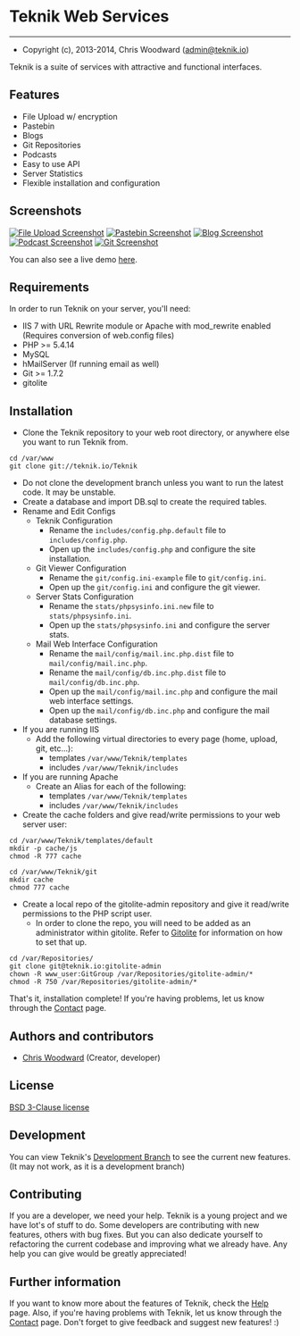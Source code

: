 # Teknik Web Services

---------------

* Copyright (c), 2013-2014, Chris Woodward (admin@teknik.io)

Teknik is a suite of services with attractive and functional interfaces.

## Features
* File Upload w/ encryption
* Pastebin
* Blogs
* Git Repositories
* Podcasts
* Easy to use API
* Server Statistics
* Flexible installation and configuration

## Screenshots
[![File Upload Screenshot](https://cdn.teknik.io/default/img/screenshots/upload_screenshot_thumb.png)](https://cdn.teknik.io/default/img/screenshots/upload_screenshot.PNG)
[![Pastebin Screenshot](https://cdn.teknik.io/default/img/screenshots/paste_screenshot_thumb.png)](https://cdn.teknik.io/default/img/screenshots/paste_screenshot.PNG)
[![Blog Screenshot](https://cdn.teknik.io/default/img/screenshots/blog_screenshot_thumb.png)](https://cdn.teknik.io/default/img/screenshots/blog_screenshot.PNG)
[![Podcast Screenshot](https://cdn.teknik.io/default/img/screenshots/podcast_screenshot_thumb.png)](https://cdn.teknik.io/default/img/screenshots/podcast_screenshot.PNG)
[![Git Screenshot](https://cdn.teknik.io/default/img/screenshots/git_screenshot_thumb.png)](https://cdn.teknik.io/default/img/screenshots/git_screenshot.PNG)

You can also see a live demo [here](https://www.teknik.io).

## Requirements
In order to run Teknik on your server, you'll need:

* IIS 7 with URL Rewrite module or Apache with mod_rewrite enabled (Requires conversion of web.config files)
* PHP >= 5.4.14
* MySQL
* hMailServer (If running email as well)
* Git >= 1.7.2
* gitolite

## Installation
* Clone the Teknik repository to your web root directory, or anywhere else you want to run Teknik from.

```
cd /var/www
git clone git://teknik.io/Teknik
```

* Do not clone the development branch unless you want to run the latest code.  It may be unstable.
* Create a database and import DB.sql to create the required tables.
* Rename and Edit Configs
  - Teknik Configuration
    * Rename the `includes/config.php.default` file to `includes/config.php`.
    * Open up the `includes/config.php` and configure the site installation.
  - Git Viewer Configuration
    * Rename the `git/config.ini-example` file to `git/config.ini`.
    * Open up the `git/config.ini` and configure the git viewer.
  - Server Stats Configuration
    * Rename the `stats/phpsysinfo.ini.new` file to `stats/phpsysinfo.ini`.
    * Open up the `stats/phpsysinfo.ini` and configure the server stats.
  - Mail Web Interface Configuration
    * Rename the `mail/config/mail.inc.php.dist` file to `mail/config/mail.inc.php`.
    * Rename the `mail/config/db.inc.php.dist` file to `mail/config/db.inc.php`.
    * Open up the `mail/config/mail.inc.php` and configure the mail web interface settings.
    * Open up the `mail/config/db.inc.php` and configure the mail database settings.
* If you are running IIS
  - Add the following virtual directories to every page (home, upload, git, etc...):
    * templates `/var/www/Teknik/templates`
    * includes `/var/www/Teknik/includes`
* If you are running Apache
  - Create an Alias for each of the following:
    * templates `/var/www/Teknik/templates`
    * includes `/var/www/Teknik/includes`
* Create the cache folders and give read/write permissions to your web server user:

```
cd /var/www/Teknik/templates/default
mkdir -p cache/js
chmod -R 777 cache

cd /var/www/Teknik/git
mkdir cache
chmod 777 cache
```

* Create a local repo of the gitolite-admin repository and give it read/write permissions to the PHP script user.
  - In order to clone the repo, you will need to be added as an administrator within gitolite.  Refer to [Gitolite](http://gitolite.com/gitolite/) for information on how to set that up.

```
cd /var/Repositories/
git clone git@teknik.io:gitolite-admin
chown -R www_user:GitGroup /var/Repositories/gitolite-admin/*
chmod -R 750 /var/Repositories/gitolite-admin/*
```

That's it, installation complete! If you're having problems, let us know through the [Contact](https://contact.teknik.io/) page.

## Authors and contributors
* [Chris Woodward](https://www.teknik.io) (Creator, developer)

## License
[BSD 3-Clause license](http://opensource.org/licenses/BSD-3-Clause)

## Development
You can view Teknik's [Development Branch](https://dev.teknik.io/) to see the current new features.  (It may not work, as it is a development branch)

## Contributing
If you are a developer, we need your help. Teknik is a young project and we have lot's of stuff to do. Some developers are contributing with new features, others with bug fixes. But you can also dedicate yourself to refactoring the current codebase and improving what we already have.  Any help you can give would be greatly appreciated!

## Further information
If you want to know more about the features of Teknik, check the [Help](https://help.teknik.io/) page. Also, if you're having problems with Teknik, let us know through the [Contact](https://contact.teknik.io/) page. Don't forget to give feedback and suggest new features! :)

